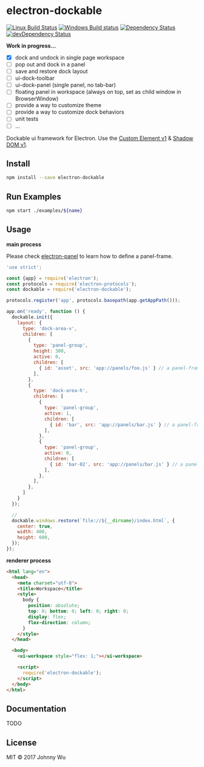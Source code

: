 # electron-dockable

[![Linux Build Status](https://travis-ci.org/electron-utils/electron-dockable.svg?branch=master)](https://travis-ci.org/electron-utils/electron-dockable)
[![Windows Build status](https://ci.appveyor.com/api/projects/status/gvq9d5i4hw07hulm?svg=true)](https://ci.appveyor.com/project/jwu/electron-dockable)
[![Dependency Status](https://david-dm.org/electron-utils/electron-dockable.svg)](https://david-dm.org/electron-utils/electron-dockable)
[![devDependency Status](https://david-dm.org/electron-utils/electron-dockable/dev-status.svg)](https://david-dm.org/electron-utils/electron-dockable#info=devDependencies)

**Work in progress...**

  - [x] dock and undock in single page workspace
  - [ ] pop out and dock in a panel
  - [ ] save and restore dock layout
  - [ ] ui-dock-toolbar
  - [ ] ui-dock-panel (single panel, no tab-bar)
  - [ ] floating panel in workspace (always on top, set as child window in BrowserWindow)
  - [ ] provide a way to customize theme
  - [ ] provide a way to customize dock behaviors
  - [ ] unit tests
  - [ ] ...

Dockable ui framework for Electron. Use the [Custom Element v1](https://developers.google.com/web/fundamentals/getting-started/primers/customelements) & [Shadow DOM v1](https://developers.google.com/web/fundamentals/getting-started/primers/shadowdom).

## Install

```bash
npm install --save electron-dockable
```

## Run Examples

```bash
npm start ./examples/${name}
```

## Usage

**main process**

Please check [electron-panel](https://github.com/electron-utils/electron-panel) to learn how to define a panel-frame.

```javascript
'use strict';

const {app} = require('electron');
const protocols = require('electron-protocols');
const dockable = require('electron-dockable');

protocols.register('app', protocols.basepath(app.getAppPath()));

app.on('ready', function () {
  dockable.init({
    layout: {
      type: 'dock-area-v',
      children: [
        {
          type: 'panel-group',
          height: 300,
          active: 0,
          children: [
            { id: 'asset', src: 'app://panels/foo.js' } // a panel-frame defined by you
          ],
        },
        {
          type: 'dock-area-h',
          children: [
            {
              type: 'panel-group',
              active: 1,
              children: [
                { id: 'bar', src: 'app://panels/bar.js' } // a panel-frame defined by you
              ],
            },
            {
              type: 'panel-group',
              active: 0,
              children: [
                { id: 'bar-02', src: 'app://panels/bar.js' } // a panel-frame defined by you
              ],
            },
          ],
        },
      ]
    }
  });

  //
  dockable.windows.restore(`file://${__dirname}/index.html`, {
    center: true,
    width: 400,
    height: 600,
  });
});
```

**renderer process**

```html
<html lang="en">
  <head>
    <meta charset="utf-8">
    <title>Workspace</title>
    <style>
      body {
        position: absolute;
        top: 0; bottom: 0; left: 0; right: 0;
        display: flex;
        flex-direction: column;
      }
    </style>
  </head>

  <body>
    <ui-workspace style="flex: 1;"></ui-workspace>

    <script>
      require('electron-dockable');
    </script>
  </body>
</html>
```

## Documentation

TODO

## License

MIT © 2017 Johnny Wu
